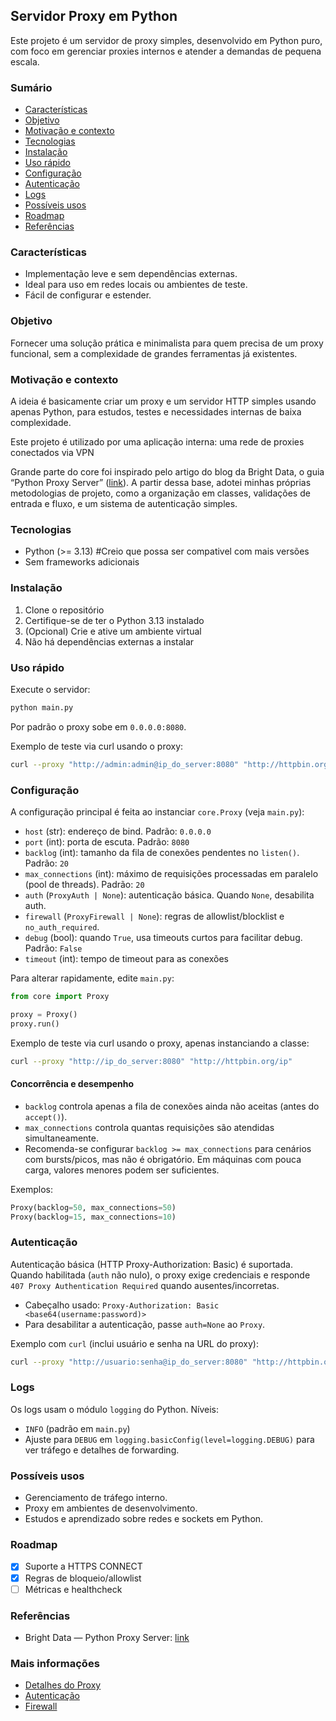 ## Servidor Proxy em Python

Este projeto é um servidor de proxy simples, desenvolvido em Python puro, com foco em gerenciar proxies internos e atender a demandas de pequena escala.

### Sumário

- [Características](#características)
- [Objetivo](#objetivo)
- [Motivação e contexto](#motivação-e-contexto)
- [Tecnologias](#tecnologias)
- [Instalação](#instalação)
- [Uso rápido](#uso-rápido)
- [Configuração](#configuração)
- [Autenticação](#autenticação)
- [Logs](#logs)
- [Possíveis usos](#possíveis-usos)
- [Roadmap](#roadmap)
- [Referências](#referências)

### Características

- Implementação leve e sem dependências externas.
- Ideal para uso em redes locais ou ambientes de teste.
- Fácil de configurar e estender.

### Objetivo

Fornecer uma solução prática e minimalista para quem precisa de um proxy funcional, sem a complexidade de grandes ferramentas já existentes.

### Motivação e contexto

A ideia é basicamente criar um proxy e um servidor HTTP simples usando apenas Python, para estudos, testes e necessidades internas de baixa complexidade.

Este projeto é utilizado por uma aplicação interna: uma rede de proxies conectados via VPN

Grande parte do core foi inspirado pelo artigo do blog da Bright Data, o guia “Python Proxy Server” ([link](https://brightdata.com.br/blog/proxies-101/python-proxy-server)). A partir dessa base, adotei minhas próprias metodologias de projeto, como a organização em classes, validações de entrada e fluxo, e um sistema de autenticação simples.

### Tecnologias

- Python (>= 3.13) #Creio que possa ser compativel com mais versões
- Sem frameworks adicionais

### Instalação

1. Clone o repositório
2. Certifique-se de ter o Python 3.13 instalado
3. (Opcional) Crie e ative um ambiente virtual
4. Não há dependências externas a instalar

### Uso rápido

Execute o servidor:

```bash
python main.py
```

Por padrão o proxy sobe em `0.0.0.0:8080`.

Exemplo de teste via curl usando o proxy:

```bash
curl --proxy "http://admin:admin@ip_do_server:8080" "http://httpbin.org/ip"
```

### Configuração

A configuração principal é feita ao instanciar `core.Proxy` (veja `main.py`):

- `host` (str): endereço de bind. Padrão: `0.0.0.0`
- `port` (int): porta de escuta. Padrão: `8080`
- `backlog` (int): tamanho da fila de conexões pendentes no `listen()`. Padrão: `20`
- `max_connections` (int): máximo de requisições processadas em paralelo (pool de threads). Padrão: `20`
- `auth` (`ProxyAuth | None`): autenticação básica. Quando `None`, desabilita auth.
- `firewall` (`ProxyFirewall | None`): regras de allowlist/blocklist e `no_auth_required`.
- `debug` (bool): quando `True`, usa timeouts curtos para facilitar debug. Padrão: `False`
- `timeout` (int): tempo de timeout para as conexões

Para alterar rapidamente, edite `main.py`:

```python
from core import Proxy

proxy = Proxy()
proxy.run()
```

Exemplo de teste via curl usando o proxy, apenas instanciando a classe:

```bash
curl --proxy "http://ip_do_server:8080" "http://httpbin.org/ip"
```

#### Concorrência e desempenho

- `backlog` controla apenas a fila de conexões ainda não aceitas (antes do `accept()`).
- `max_connections` controla quantas requisições são atendidas simultaneamente.
- Recomenda-se configurar `backlog >= max_connections` para cenários com bursts/picos, mas não é obrigatório. Em máquinas com pouca carga, valores menores podem ser suficientes.

Exemplos:

```python
Proxy(backlog=50, max_connections=50)
Proxy(backlog=15, max_connections=10)
```

### Autenticação

Autenticação básica (HTTP Proxy-Authorization: Basic) é suportada. Quando habilitada (`auth` não nulo), o proxy exige credenciais e responde `407 Proxy Authentication Required` quando ausentes/incorretas.

- Cabeçalho usado: `Proxy-Authorization: Basic <base64(username:password)>`
- Para desabilitar a autenticação, passe `auth=None` ao `Proxy`.

Exemplo com `curl` (inclui usuário e senha na URL do proxy):

```bash
curl --proxy "http://usuario:senha@ip_do_server:8080" "http://httpbin.org/ip"
```

### Logs

Os logs usam o módulo `logging` do Python. Níveis:

- `INFO` (padrão em `main.py`)
- Ajuste para `DEBUG` em `logging.basicConfig(level=logging.DEBUG)` para ver tráfego e detalhes de forwarding.

### Possíveis usos

- Gerenciamento de tráfego interno.
- Proxy em ambientes de desenvolvimento.
- Estudos e aprendizado sobre redes e sockets em Python.

### Roadmap

- [x] Suporte a HTTPS CONNECT
- [x] Regras de bloqueio/allowlist
- [ ] Métricas e healthcheck

### Referências

- Bright Data — Python Proxy Server: [link](https://brightdata.com.br/blog/proxies-101/python-proxy-server)

### Mais informações

- [Detalhes do Proxy](docs/proxy.md)
- [Autenticação](docs/auth.md)
- [Firewall](docs/firewall.md)